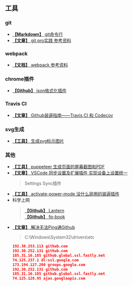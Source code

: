 ## 工具

### git
* [**【Markdown】** git命令行](./git.md)
* [**【文章】** git pro实践 参考资料](http://iissnan.com/progit/)

### webpack
* [**【文档】** webpack 参考资料](https://doc.webpack-china.org/concepts/)

### chrome插件
* [**【Github】** json格式化插件](https://github.com/callumlocke/json-formatter)  


### Travis CI
* [**【文章】** Github装逼指南——Travis CI 和 Codecov](https://segmentfault.com/a/1190000004415437)

### svg生成
* [**【工具】** 生成svg标示图片](https://shields.io/#/)

### 其他
* [**【工具】** puppeteer 生成页面的屏幕截图和PDF](https://pptr.dev/)
* [**【文章】** VSCode 同步设置及扩展插件 实现设备上设置统一](https://www.cnblogs.com/kenz520/p/7416836.html)
  > Settings Sync插件
* [**【工具】** activate-power-mode 没什么卵用的装逼插件](https://atom.io/packages/activate-power-mode)
* 科学上网
  > [**【Github】** Lantern](https://github.com/getlantern/lantern)  
  > [**【Github】** fq-book](https://github.com/loremwalker/fq-book)
* [**【文章】** 解决无法Ping通Github](https://yq.aliyun.com/ziliao/556555)
  > C:\Windows\System32\drivers\etc
  ```json
  192.30.253.113 github.com
  192.30.252.131 github.com
  185.31.16.185 github.global.ssl.fastly.net
  74.125.237.1 dl-ssl.google.com
  173.194.127.200 groups.google.com
  192.30.252.131 github.com
  185.31.16.185 github.global.ssl.fastly.net
  74.125.128.95 ajax.googleapis.com
  ```
